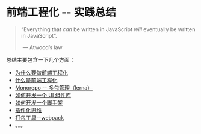 # 前端工程化 -- 实践总结

> “Everything that _can_ be written in JavaScript _will_ eventually be written in JavaScript”.
>
> ​ — Atwood’s law

总结主要包含一下几个方面：

- [为什么要做前端工程化](./articles/01-why.md)
- [什么是前端工程化](articles/02-what.md)
- [Monorepo -- 多包管理（lerna）](articles/03-monorepo.md)
- [如何开发一个 UI 组件库](articles/04-UI%20Components.md)
- [如何开发一个脚手架](articles/05-cli.md)
- [插件化思维](articles/06-plugins.md)
- [打包工具--webpack](articles/07-webpack.md)
- 。。。
